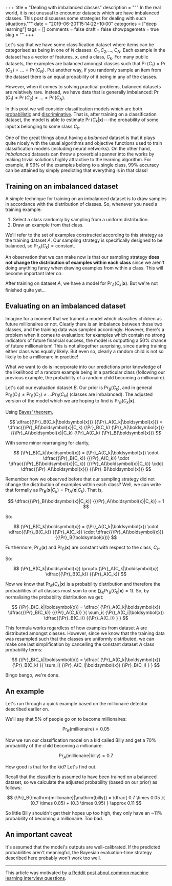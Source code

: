 +++
title = "Dealing with imbalanced classes"
description = """
  In the real world, it is not unusual to encounter datasets which are have
  imbalanced classes. This post discusses some strategies for dealing with
  such situations."""
date = "2019-06-20T15:14:22+10:00"
categories = ["deep learning"]
tags = []
comments = false
draft = false
showpagemeta = true
slug = ""
+++

Let's say that we have some classification dataset where items can be
categorised as being in one of $N$ classes: $C_1, C_2, \ldots, C_N$.
Each example in the dataset has a vector of features,
$\boldsymbol{x}$, and a class, $C_k$.
For many public datasets, the examples are balanced amongst classes such that
$\Pr(C_1) = \Pr(C_2) = \ldots = \Pr(C_N)$. Put another way, if you randomly
sample an item from the dataset there is an equal probability of it being in
any of the classes.

However, when it comes to solving practical problems, balanced datasets are
relatively rare. Instead, we have data that is generally imbalanced:
$\Pr(C_1) \ne \Pr(C_2) \ne \ldots \ne \Pr(C_N)$.

In this post we will consider classification models which are both
[probabilistic](https://en.wikipedia.org/wiki/Probabilistic_classification)
and [discriminative](https://en.wikipedia.org/wiki/Discriminative_model).
That is, after training on a classification dataset, the model is able to
estimate $\Pr(C_k|\boldsymbol{x})$---the probability of some input
$\boldsymbol{x}$ belonging to some class $C_k$.

One of the great things about having a _balanced_ dataset is that it plays
quite nicely with the usual algorithms and objective functions used to train
classification models (including neural networks). On the other hand,
_imbalanced_ datasets
can throw a proverbial spanner into the works by making trivial solutions
highly attractive to the learning algorithm. For example, if 99% of the examples
belong to a single class, 99% accuracy can be attained by simply predicting
that everything is in that class!


## Training on an imbalanced dataset

A simple technique for training on an imbalanced dataset is to draw samples
in accordance with the distribution of classes. So, whenever you need a training
example:

1. Select a class randomly by sampling from a uniform distribution.
2. Draw an example from that class.

We'll refer to the set of examples constructed according to this strategy
as the training dataset $A$. Our sampling strategy is specifically designed
to be balanced, so ${\Pr}_A(C_k) = \mathrm{constant}$.

An observation that we can make now is that our sampling strategy
**does not change the distribution of examples within each class** since we
aren't doing anything fancy when drawing examples from within a class. This
will become important later on.

After training on dataset $A$, we have a model for
${\Pr}_A(C_k|\boldsymbol{x})$. But we're not finished quite yet...


## Evaluating on an imbalanced dataset

Imagine for a moment that we trained a model which classifies children as
future millionaires or not. Clearly there is an imbalance between those two
classes, and the training data was sampled accordingly. However, there's a
problem when it comes to evaluation: for examples which contain no strong
indicators of future financial success, the model is outputting a 50%
chance of future millionairism! This is not altogether surprising,
since during training either class was equally likely. But even so, clearly a
random child is not so likely to be a millionare in practice!

What we want to do is incorporate into our predictions prior knowledge of the
likelihood of a random example being in a particular class (following our
previous example, the probability of a random child becoming a millionaire).

Let's call our evaluation dataset $B$. Our prior is ${\Pr}_B(C_k)$, and in
general ${\Pr}_B(C_1) \ne {\Pr}_B(C_2) \ne \ldots {\Pr}_B(C_N)$ (classes
are imbalanced). The adjusted version of the model which we are hoping to find
is ${\Pr}_B(C_k|\boldsymbol{x})$.

Using [Bayes' theorem](https://en.wikipedia.org/wiki/Bayes%27_theorem),

$$
\dfrac{{\Pr}_B(C_k|\boldsymbol{x})}
      {{\Pr}_A(C_k|\boldsymbol{x})}
= \dfrac{{\Pr}_B(\boldsymbol{x}|C_k) {\Pr}_B(C_k) {\Pr}_A(\boldsymbol{x})}
        {{\Pr}_A(\boldsymbol{x}|C_k) {\Pr}_A(C_k) {\Pr}_B(\boldsymbol{x})}
$$

With some minor rearranging for clarity,

$$
{\Pr}_B(C_k|\boldsymbol{x})
= {\Pr}_A(C_k|\boldsymbol{x})
  \cdot
  \dfrac{{\Pr}_B(C_k)}
        {{\Pr}_A(C_k)}
  \cdot
  \dfrac{{\Pr}_B(\boldsymbol{x}|C_k)}
        {{\Pr}_A(\boldsymbol{x}|C_k)}
  \cdot
  \dfrac{{\Pr}_A(\boldsymbol{x})}
        {{\Pr}_B(\boldsymbol{x})}
$$

Remember how we observed before that our sampling strategy did not change
the distribution of examples within each class? Well, we can write that formally
as ${\Pr}_B(\boldsymbol{x}|C_k) = {\Pr}_A(\boldsymbol{x}|C_k)$. That is,

$$
\dfrac{{\Pr}_B(\boldsymbol{x}|C_k)}
      {{\Pr}_A(\boldsymbol{x}|C_k)}
= 1
$$

So:

$$
{\Pr}_B(C_k|\boldsymbol{x})
= {\Pr}_A(C_k|\boldsymbol{x})
  \cdot
  \dfrac{{\Pr}_B(C_k)}
        {{\Pr}_A(C_k)}
  \cdot
  \dfrac{{\Pr}_A(\boldsymbol{x})}
        {{\Pr}_B(\boldsymbol{x})}
$$

Furthermore, ${\Pr}_A(\boldsymbol{x})$ and ${\Pr}_B(\boldsymbol{x})$ are
constant with respect to the class, $C_k$.

So:

$$
{\Pr}_B(C_k|\boldsymbol{x})
\propto
{\Pr}_A(C_k|\boldsymbol{x})
\dfrac{{\Pr}_B(C_k)}
      {{\Pr}_A(C_k)}
$$

Now we know that ${\Pr}_B(C_k|\boldsymbol{x})$ is a probability distribution and
therefore the probabilities of all classes must sum to one
($\sum_k{{\Pr}_B(C_k|\boldsymbol{x})}=1$). So, by normalising the probability
distribution we get:

$$
{\Pr}_B(C_k|\boldsymbol{x})
= \dfrac{
      {\Pr}_A(C_k|\boldsymbol{x})
      \dfrac{{\Pr}_B(C_k)}
            {{\Pr}_A(C_k)}
}{
      \sum_i{
            {\Pr}_A(C_i|\boldsymbol{x})
            \dfrac{{\Pr}_B(C_i)}
                  {{\Pr}_A(C_i)}
      }
}
$$

This formula works regardless of how examples from dataset $A$ are distributed
amongst classes. However, since we know that the training data was resampled
such that the classes are uniformly distributed, we can make one last
simplification by cancelling the constant dataset $A$ class probability terms:

$$
{\Pr}_B(C_k|\boldsymbol{x})
= \dfrac{
      {\Pr}_A(C_k|\boldsymbol{x})
      {\Pr}_B(C_k)
}{
      \sum_i{
            {\Pr}_A(C_i|\boldsymbol{x})
            {\Pr}_B(C_i)
      }
}
$$

Bingo bango, we're done.

## An example

Let's run through a quick example based on the millionaire detector described
earlier on.

We'll say that 5% of people go on to become millionaires:

$${\Pr}_B(\mathrm{millionaire}) = 0.05$$

Now we run our classification model on a kid called Billy and get a 70%
probability of the child becoming a millionaire:

$${\Pr}_A(\mathrm{millionaire}|\mathrm{billy}) = 0.7$$

How good is that for the kid? Let's find out.

Recall that the classifier is assumed to have been trained on a balanced
dataset, so we calculate the adjusted probability (based on our prior) as
follows:

$$
{\Pr}_B(\mathrm{millionaire}|\mathrm{billy})
= \dfrac{
      0.7 \times 0.05
}{
      (0.7 \times 0.05) + (0.3 \times 0.95)
}
\approx 0.11
$$

So little Billy shouldn't get their hopes up too high, they only have an
~11% probability of becoming a millionaire. Too bad.


## An important caveat

It's assumed that the model's outputs are well-calibrated. If the predicted
probabilities aren't meaningful, the Bayesian evaluation-time strategy described
here probably won't work too well.

---

This article was motivated by [a Reddit post about common machine learning
interview questions](https://www.reddit.com/r/MachineLearning/comments/c1vxoc/d_17_interviews_4_phone_screens_13_onsite_5/).
